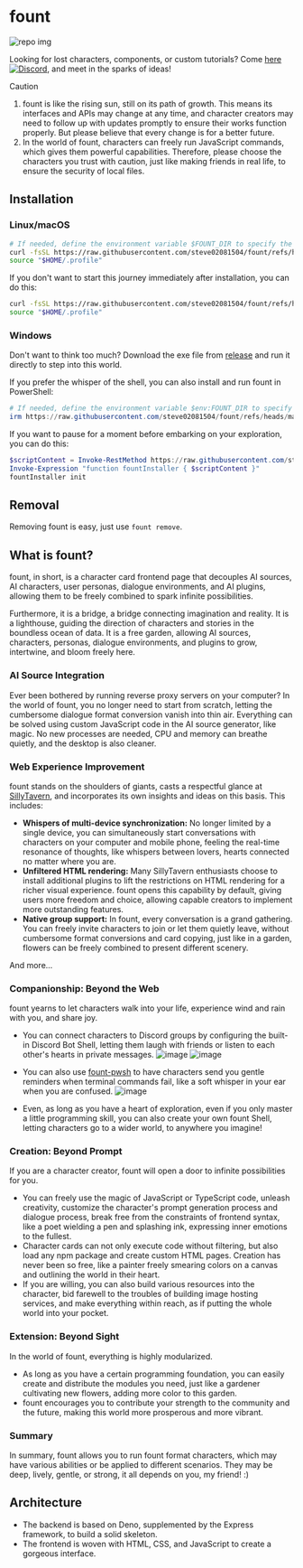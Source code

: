 # fount

![repo img](https://repository-images.githubusercontent.com/862251163/3b57d9ea-ab18-4b70-b11d-f74c764016aa)

Looking for lost characters, components, or custom tutorials?
Come [here![Discord](https://img.shields.io/discord/1288934771153440768)](https://discord.gg/GtR9Quzq2v), and meet in the sparks of ideas!

> [!CAUTION]
>
> 1. fount is like the rising sun, still on its path of growth. This means its interfaces and APIs may change at any time, and character creators may need to follow up with updates promptly to ensure their works function properly. But please believe that every change is for a better future.
> 2. In the world of fount, characters can freely run JavaScript commands, which gives them powerful capabilities. Therefore, please choose the characters you trust with caution, just like making friends in real life, to ensure the security of local files.

## Installation

### Linux/macOS

```bash
# If needed, define the environment variable $FOUNT_DIR to specify the fount directory
curl -fsSL https://raw.githubusercontent.com/steve02081504/fount/refs/heads/master/src/runner/main.sh | bash
source "$HOME/.profile"
```

If you don't want to start this journey immediately after installation, you can do this:

```bash
curl -fsSL https://raw.githubusercontent.com/steve02081504/fount/refs/heads/master/src/runner/main.sh | bash -s init
source "$HOME/.profile"
```

### Windows

Don't want to think too much? Download the exe file from [release](https://github.com/steve02081504/fount/releases) and run it directly to step into this world.

If you prefer the whisper of the shell, you can also install and run fount in PowerShell:

```powershell
# If needed, define the environment variable $env:FOUNT_DIR to specify the fount directory
irm https://raw.githubusercontent.com/steve02081504/fount/refs/heads/master/src/runner/main.ps1 | iex
```

If you want to pause for a moment before embarking on your exploration, you can do this:

```powershell
$scriptContent = Invoke-RestMethod https://raw.githubusercontent.com/steve02081504/fount/refs/heads/master/src/runner/main.ps1
Invoke-Expression "function fountInstaller { $scriptContent }"
fountInstaller init
```

## Removal

Removing fount is easy, just use `fount remove`.

## What is fount?

fount, in short, is a character card frontend page that decouples AI sources, AI characters, user personas, dialogue environments, and AI plugins, allowing them to be freely combined to spark infinite possibilities.

Furthermore, it is a bridge, a bridge connecting imagination and reality.
It is a lighthouse, guiding the direction of characters and stories in the boundless ocean of data.
It is a free garden, allowing AI sources, characters, personas, dialogue environments, and plugins to grow, intertwine, and bloom freely here.

### AI Source Integration

Ever been bothered by running reverse proxy servers on your computer?
In the world of fount, you no longer need to start from scratch, letting the cumbersome dialogue format conversion vanish into thin air.
Everything can be solved using custom JavaScript code in the AI source generator, like magic.
No new processes are needed, CPU and memory can breathe quietly, and the desktop is also cleaner.

### Web Experience Improvement

fount stands on the shoulders of giants, casts a respectful glance at [SillyTavern](https://github.com/SillyTavern/SillyTavern), and incorporates its own insights and ideas on this basis.
This includes:

- **Whispers of multi-device synchronization:** No longer limited by a single device, you can simultaneously start conversations with characters on your computer and mobile phone, feeling the real-time resonance of thoughts, like whispers between lovers, hearts connected no matter where you are.
- **Unfiltered HTML rendering:** Many SillyTavern enthusiasts choose to install additional plugins to lift the restrictions on HTML rendering for a richer visual experience. fount opens this capability by default, giving users more freedom and choice, allowing capable creators to implement more outstanding features.
- **Native group support:** In fount, every conversation is a grand gathering. You can freely invite characters to join or let them quietly leave, without cumbersome format conversions and card copying, just like in a garden, flowers can be freely combined to present different scenery.

And more...

### Companionship: Beyond the Web

fount yearns to let characters walk into your life, experience wind and rain with you, and share joy.

- You can connect characters to Discord groups by configuring the built-in Discord Bot Shell, letting them laugh with friends or listen to each other's hearts in private messages.
    ![image](https://github.com/user-attachments/assets/299255c9-eed3-4deb-b433-41b80930cbdb)
    ![image](https://github.com/user-attachments/assets/c9841eba-c010-42a3-afe0-336543ec39a0)

- You can also use [fount-pwsh](https://github.com/steve02081504/fount-pwsh) to have characters send you gentle reminders when terminal commands fail, like a soft whisper in your ear when you are confused.
    ![image](https://github.com/user-attachments/assets/93afee48-93d4-42c7-a5e0-b7f5c93bdee9)

- Even, as long as you have a heart of exploration, even if you only master a little programming skill, you can also create your own fount Shell, letting characters go to a wider world, to anywhere you imagine!

### Creation: Beyond Prompt

If you are a character creator, fount will open a door to infinite possibilities for you.

- You can freely use the magic of JavaScript or TypeScript code, unleash creativity, customize the character's prompt generation process and dialogue process, break free from the constraints of frontend syntax, like a poet wielding a pen and splashing ink, expressing inner emotions to the fullest.
- Character cards can not only execute code without filtering, but also load any npm package and create custom HTML pages. Creation has never been so free, like a painter freely smearing colors on a canvas and outlining the world in their heart.
- If you are willing, you can also build various resources into the character, bid farewell to the troubles of building image hosting services, and make everything within reach, as if putting the whole world into your pocket.

### Extension: Beyond Sight

In the world of fount, everything is highly modularized.

- As long as you have a certain programming foundation, you can easily create and distribute the modules you need, just like a gardener cultivating new flowers, adding more color to this garden.
- fount encourages you to contribute your strength to the community and the future, making this world more prosperous and more vibrant.

### Summary

In summary, fount allows you to run fount format characters, which may have various abilities or be applied to different scenarios. They may be deep, lively, gentle, or strong, it all depends on you, my friend! :)

## Architecture

- The backend is based on Deno, supplemented by the Express framework, to build a solid skeleton.
- The frontend is woven with HTML, CSS, and JavaScript to create a gorgeous interface.
